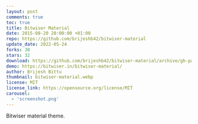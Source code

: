 ```yaml
---
layout: post
comments: true
toc: true
title: Bitwiser Material
date: 2015-08-20 20:00:00 +01:00
repo: https://github.com/brijeshb42/bitwiser-material
update_date: 2022-05-24
forks: 30
stars: 32
download: https://github.com/brijeshb42/bitwiser-material/archive/gh-pages.zip
demo: https://bitwiser.in/bitwiser-material/
author: Brijesh Bittu
thumbnail: bitwiser-material.webp
license: MIT
license_link: https://opensource.org/license/MIT
carousel:
  - 'screenshot.png'
---
```


Bitwiser material theme.
